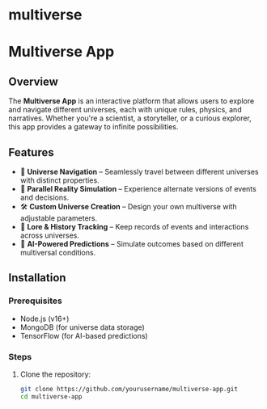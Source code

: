 # multiverse
# Multiverse App

## Overview
The **Multiverse App** is an interactive platform that allows users to explore and navigate different universes, each with unique rules, physics, and narratives. Whether you're a scientist, a storyteller, or a curious explorer, this app provides a gateway to infinite possibilities.

## Features
- 🌌 **Universe Navigation** – Seamlessly travel between different universes with distinct properties.
- 🔄 **Parallel Reality Simulation** – Experience alternate versions of events and decisions.
- 🛠 **Custom Universe Creation** – Design your own multiverse with adjustable parameters.
- 📜 **Lore & History Tracking** – Keep records of events and interactions across universes.
- 🤖 **AI-Powered Predictions** – Simulate outcomes based on different multiversal conditions.

## Installation

### Prerequisites
- Node.js (v16+)
- MongoDB (for universe data storage)
- TensorFlow (for AI-based predictions)

### Steps
1. Clone the repository:
   ```bash
   git clone https://github.com/yourusername/multiverse-app.git
   cd multiverse-app
